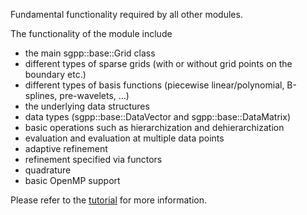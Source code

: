 

Fundamental functionality required by all other modules.

The functionality of the module include

* the main sgpp::base::Grid class
* different types of sparse grids (with or without grid points on the boundary etc.)
* different types of basis functions (piecewise linear/polynomial, B-splines, pre-wavelets, …)
* the underlying data structures
* data types (sgpp::base::DataVector and sgpp::base::DataMatrix)
* basic operations such as hierarchization and dehierarchization
* evaluation and evaluation at multiple data points
* adaptive refinement
* refinement specified via functors
* quadrature
* basic OpenMP support

Please refer to the [tutorial](https://github.com/SGpp/SGpp/wiki/Quick-Start) for more information.
